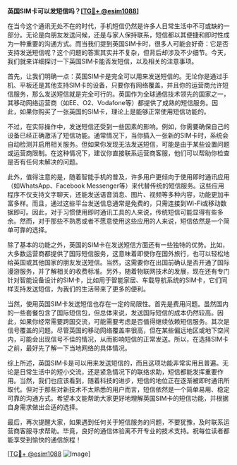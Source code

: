 **英国SIM卡可以发短信吗？[[TG💪+ @esim1088](https://t.me/s/esim1088)]**

在当今这个通讯无处不在的时代，手机短信仍然是许多人日常生活中不可或缺的一部分。无论是向朋友发送问候，还是与家人保持联系，短信都以其便捷和即时性成为一种重要的沟通方式。而当我们提到英国SIM卡时，很多人可能会好奇：它是否支持发送短信呢？这个问题的答案其实并不复杂，但背后却涉及不少细节。今天，我们就来详细探讨一下英国SIM卡能否发短信，以及相关的注意事项。

首先，让我们明确一点：英国SIM卡是完全可以用来发送短信的。无论你是通过手机、平板还是其他支持SIM卡的设备，只要你有网络覆盖，并且你的运营商允许短信服务，那么发送短信就是完全可行的。英国作为全球通信技术领先的国家之一，其移动网络运营商（如EE、O2、Vodafone等）都提供了成熟的短信服务。因此，如果你购买了一张英国的SIM卡，理论上是能够正常使用短信功能的。

不过，在实际操作中，发送短信还受到一些因素的影响。例如，你需要确保自己的设备已经正确激活了短信功能。通常情况下，当你插入一张新的SIM卡时，系统会自动检测并启用相关服务。但如果你发现无法发送短信，可能是由于某些设置问题或运营商限制。在这种情况下，建议你直接联系运营商客服，他们可以帮助你检查是否有任何未解决的问题。

此外，值得注意的是，随着智能手机的普及，许多用户更倾向于使用即时通讯应用（如WhatsApp、Facebook Messenger等）来代替传统的短信服务。这些应用程序不仅支持文字聊天，还能发送语音消息、图片、视频等多种内容，功能更加丰富多样。而且，通过这些平台发送信息通常是免费的，只需连接到Wi-Fi或移动数据即可。因此，对于习惯使用即时通讯工具的人来说，传统短信可能显得有些多余。然而，对于那些不熟悉或者不愿意使用这些应用的人来说，短信依然是一个简单可靠的选择。

除了基本的功能之外，英国的SIM卡在发送短信方面还有一些独特的优势。比如，大多数运营商都提供了国际短信服务，这意味着即使你在国外旅行，也可以轻松地给英国或其他国家的朋友发送短信。当然，这需要你在出国前确认是否开通了国际漫游服务，并了解相关的收费标准。另外，随着物联网技术的发展，现在还有专门针对智能设备设计的SIM卡，比如用于智能家居、车载导航系统的SIM卡，它们同样支持发送短信，为我们的生活带来了更多的便利。

当然，使用英国SIM卡发送短信也存在一定的局限性。首先是费用问题。虽然国内的一些套餐包含了国际短信包，但总体来说，发送国际短信的成本仍然较高。因此，如果你经常需要跨国交流，可能需要考虑是否值得继续依赖短信服务。其次是信号覆盖的问题。尽管英国的移动网络覆盖率很高，但在某些偏远地区或地下空间内，可能会出现信号不佳的情况，从而影响短信的正常发送。所以，在选择SIM卡之前，最好先了解一下当地网络的具体情况。

综上所述，英国SIM卡是可以用来发送短信的，而且这项功能非常实用且普遍。无论是日常生活中的短小交流，还是紧急情况下的联络求助，短信都能发挥重要作用。当然，我们也应该看到，随着科技的进步，短信的地位正在逐渐被即时通讯所取代。但对于那些对新技术不太熟悉的用户而言，短信依然是一个简单易用、稳定可靠的沟通方式。希望本文能帮助大家更好地理解英国SIM卡的短信功能，并根据自身需求做出合适的选择。

最后，再次提醒大家，如果遇到任何关于短信服务的问题，不要犹豫，及时联系运营商客服寻求帮助。毕竟，良好的通信体验离不开专业的技术支持。祝每位读者都能享受到愉快的通信旅程！

[[TG💪+ @esim1088](https://t.me/s/esim1088) ![Image](https://i.postimg.cc/4NQfJmqS/Snipaste-2025-05-13-00-14-12.png)]